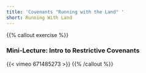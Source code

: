 ```yaml
---
title: 'Covenants "Running with the Land" '
short: Running With Land
---
```



{{% callout exercise %}} 

### Mini-Lecture: Intro to Restrictive Covenants

{{< vimeo 671485273 >}}
{{% /callout %}}

